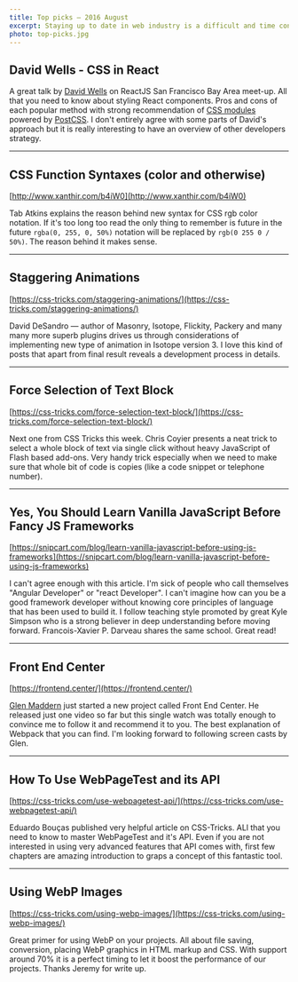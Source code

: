 ```yaml
---
title: Top picks — 2016 August
excerpt: Staying up to date in web industry is a difficult and time consuming task. I would like to share with you my top finds from the past month.
photo: top-picks.jpg
---
```


## David Wells - CSS in React

A great talk by [David Wells](https://twitter.com/DavidWells) on ReactJS San Francisco Bay Area meet-up. All that you need to know about styling React components. Pros and cons of each popular method with strong recommendation of [CSS modules](https://github.com/css-modules/css-modules) powered by [PostCSS](http://postcss.org/). I don't entirely agree with some parts of David's approach but it is really interesting to have an overview of other developers strategy.

- - -

## CSS Function Syntaxes (color and otherwise)

[http://www.xanthir.com/b4iW0](http://www.xanthir.com/b4iW0)

Tab Atkins explains the reason behind new syntax for CSS rgb color notation. If it's too long too read the only thing to remember is future in the future `rgba(0, 255, 0, 50%)` notation will be replaced by `rgb(0 255 0 / 50%)`. The reason behind it makes sense.

- - -

## Staggering Animations

[https://css-tricks.com/staggering-animations/](https://css-tricks.com/staggering-animations/)

David DeSandro — author of Masonry, Isotope, Flickity, Packery and many many more superb plugins drives us through considerations of implementing new type of animation in Isotope version 3. I love this kind of posts that apart from final result reveals a development process in details.

- - -

## Force Selection of Text Block

[https://css-tricks.com/force-selection-text-block/](https://css-tricks.com/force-selection-text-block/)

Next one from CSS Tricks this week. Chris Coyier presents a neat trick to select a whole block of text via single click without heavy JavaScript of Flash based add-ons. Very handy trick especially when we need to make sure that whole bit of code is copies (like a code snippet or telephone number).

- - -

## Yes, You Should Learn Vanilla JavaScript Before Fancy JS Frameworks

[https://snipcart.com/blog/learn-vanilla-javascript-before-using-js-frameworks](https://snipcart.com/blog/learn-vanilla-javascript-before-using-js-frameworks)

I can't agree enough with this article. I'm sick of people who call themselves "Angular Developer" or "react Developer". I can't imagine how can you be a good framework developer without knowing core principles of language that has been used to build it. I follow teaching style promoted by great Kyle Simpson who is a strong believer in deep understanding before moving forward. Francois-Xavier P. Darveau shares the same school. Great read!

- - -

## Front End Center

[https://frontend.center/](https://frontend.center/)

[Glen Maddern](https://twitter.com/glenmaddern) just started a new project called Front End Center. He released just one video so far but this single watch was totally enough to convince me to follow it and recommend it to you. The best explanation of Webpack that you can find. I'm looking forward to following screen casts by Glen.

- - -

## How To Use WebPageTest and its API

[https://css-tricks.com/use-webpagetest-api/](https://css-tricks.com/use-webpagetest-api/)

Eduardo Bouças published very helpful article on CSS-Tricks. ALl that you need to know to master WebPageTest and it's API. Even if you are not interested in using very advanced features that API comes with, first few chapters  are amazing introduction to graps a concept of this fantastic tool.

- - -

## Using WebP Images

[https://css-tricks.com/using-webp-images/](https://css-tricks.com/using-webp-images/)

Great primer for using WebP on your projects. All about file saving, conversion, placing WebP graphics in HTML markup and CSS. With support around 70% it is a perfect timing to let it boost the performance of our projects. Thanks Jeremy for write up.
